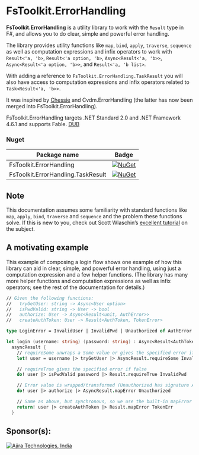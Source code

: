 # FsToolkit.ErrorHandling

**FsToolkit.ErrorHandling** is a utility library to work with the `Result` type in F#, and allows you to do clear, simple and powerful error handling. 

The library provides utility functions like `map`, `bind`, `apply`, `traverse`, `sequence` as well as computation expressions and infix operators to work with `Result<'a, 'b>`, `Result<'a option, 'b>`, `Async<Result<'a, 'b>>`, `Async<Result<'a option, 'b>>`, and `Result<'a, 'b list>`.

With adding a reference to `FsToolkit.ErrorHandling.TaskResult` you will also have access to computation expressions and infix operators related to `Task<Result<'a, 'b>>`.

It was inspired by [Chessie](https://github.com/fsprojects/Chessie) and Cvdm.ErrorHandling (the latter has now been merged into FsToolkit.ErrorHandling).

FsToolkit.ErrorHandling targets .NET Standard 2.0 and .NET Framework 4.6.1 and supports Fable.
[DUB](https://img.shields.io/dub/l/vibe-d.svg)



### Nuget

| Package name | Badge |
| --- | --- |
| FsToolkit.ErrorHandling | [![NuGet](https://img.shields.io/nuget/v/FsToolkit.ErrorHandling.svg)](https://www.nuget.org/packages/FsToolkit.ErrorHandling)
| FsToolkit.ErrorHandling.TaskResult | [![NuGet](https://img.shields.io/nuget/v/FsToolkit.ErrorHandling.TaskResult.svg)](https://www.nuget.org/packages/FsToolkit.ErrorHandling.TaskResult)


## Note

This documentation assumes some familiarity with standard functions like `map`, `apply`, `bind`, `traverse` and `sequence` and the problem these functions solve. If this is new to you, check out Scott Wlaschin’s [excellent tutorial](https://fsharpforfunandprofit.com/series/map-and-bind-and-apply-oh-my.html) on the subject.

A motivating example
--------------------

This example of composing a login flow shows one example of how this library can aid in clear, simple, and powerful error handling, using just a computation expression and a few helper functions. (The library has many more helper functions and computation expressions as well as infix operators; see the rest of the documentation for details.)

```fsharp
// Given the following functions:
//   tryGetUser: string -> Async<User option>
//   isPwdValid: string -> User -> bool
//   authorize: User -> Async<Result<unit, AuthError>>
//   createAuthToken: User -> Result<AuthToken, TokenError>

type LoginError = InvalidUser | InvalidPwd | Unauthorized of AuthError | TokenErr of TokenError

let login (username: string) (password: string) : Async<Result<AuthToken, LoginError>> =
  asyncResult {
    // requireSome unwraps a Some value or gives the specified error if None
    let! user = username |> tryGetUser |> AsyncResult.requireSome InvalidUser

    // requireTrue gives the specified error if false
    do! user |> isPwdValid password |> Result.requireTrue InvalidPwd

    // Error value is wrapped/transformed (Unauthorized has signature AuthError -> LoginError)
    do! user |> authorize |> AsyncResult.mapError Unauthorized

    // Same as above, but synchronous, so we use the built-in mapError
    return! user |> createAuthToken |> Result.mapError TokenErr
  }
```

## Sponsor(s):

[![Ajira Technologies, India](https://raw.githubusercontent.com/demystifyfp/FsToolkit.ErrorHandling/master/Ajira-logo.png)](https://www.ajira.tech)
